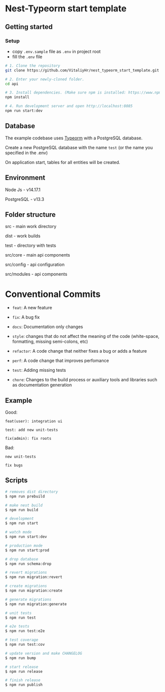 # Nest-Typeorm start template
## Getting started

### Setup

- copy `.env.sample` file as `.env` in project root
- fill the `.env` file


```bash
# 1. Clone the repository
git clone https://github.com/VitaliyHr/nest_typeorm_start_template.git

# 2. Enter your newly-cloned folder.
cd api

# 3. Install dependencies. (Make sure npm is installed: https://www.npmjs.com/package/npm)
npm install

# 4. Run development server and open http://localhost:8085
npm run start:dev
```
## Database

The example codebase uses [Typeorm](http://typeorm.io/) with a PostgreSQL database.

Create a new PostgreSQL database with the name `test` (or the name you specified in the .env)

On application start, tables for all entities will be created.


## Environment

Node Js - v14.17.1

PostgreSQL - v13.3
## Folder structure

src - main work directory

dist - work builds

test - directory with tests

src/core - main api components

src/config - api configuration

src/modules - api components

# Conventional Commits

- `feat`: A new feature
- `fix`: A bug fix
- `docs`: Documentation only changes
- `style`: changes that do not affect the meaning of the code (white-space, formatting, missing semi-colons, etc)

- `refactor`: A code change that neither fixes a bug or adds a feature
- `perf`: A code change that improves perfomance
- `test`: Adding missing tests
- `chore`: Changes to the build process or auxiliary tools and libraries such as documentation generation

## Example

Good:

```git
feat(user): integration ui
```

```git
test: add new unit-tests
```

```git
fix(admin): fix roots
```

Bad:

```git
new unit-tests
```

```git
fix bugs
```


## Scripts

```bash
# removes dist directory
$ npm run prebuild

# make nest build
$ npm run build

# development
$ npm run start

# watch mode
$ npm run start:dev

# production mode
$ npm run start:prod

# drop database
$ npm run schema:drop

# revert migrations
$ npm run migration:revert

# create migrations
$ npm run migration:create

# generate migrations
$ npm run migration:generate

# unit tests
$ npm run test

# e2e tests
$ npm run test:e2e

# test coverage
$ npm run test:cov

# update version and make CHANGELOG
$ npm run bump

# start release
$ npm run release

# finish release
$ npm run publish
```
